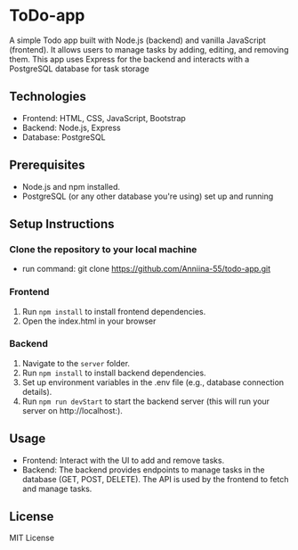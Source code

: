 # ToDo-app

A simple Todo app built with Node.js (backend) and vanilla JavaScript (frontend). It allows users to manage tasks by adding, editing, and removing them. This app uses Express for the backend and interacts with a PostgreSQL database for task storage

## Technologies

- Frontend: HTML, CSS, JavaScript, Bootstrap
- Backend: Node.js, Express
- Database: PostgreSQL

## Prerequisites

- Node.js and npm installed.
- PostgreSQL (or any other database you're using) set up and running

## Setup Instructions

### Clone the repository to your local machine
- run command: git clone https://github.com/Anniina-55/todo-app.git

### Frontend

1. Run `npm install` to install frontend dependencies.
2. Open the index.html in your browser

### Backend

1. Navigate to the `server` folder.
2. Run `npm install` to install backend dependencies.
3. Set up environment variables in the .env file (e.g., database connection details).
4. Run `npm run devStart` to start the backend server (this will run your server on http://localhost:).
    
## Usage

- Frontend: Interact with the UI to add and remove tasks.
- Backend: The backend provides endpoints to manage tasks in the database (GET, POST, DELETE). The API is used by the frontend to fetch and manage tasks.

## License

MIT License
